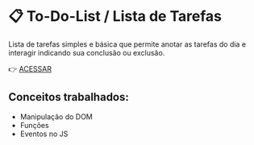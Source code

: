 # 📋 To-Do-List / Lista de Tarefas

Lista de tarefas simples e básica que permite anotar as tarefas do dia e interagir indicando sua conclusão ou exclusão.

👉 [ACESSAR]()

## Conceitos trabalhados:

* Manipulação do DOM
* Funções
* Eventos no JS
